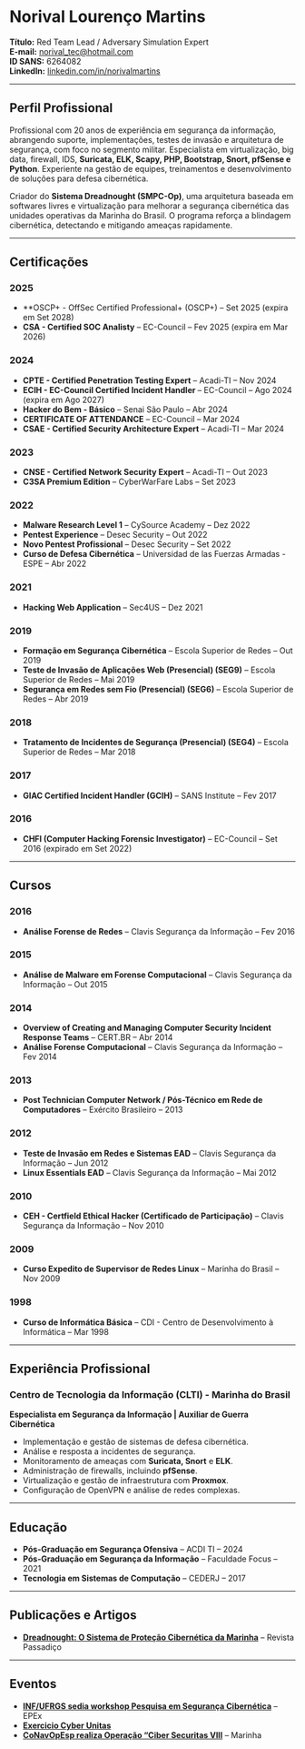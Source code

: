 # Norival Lourenço Martins

**Título:** Red Team Lead / Adversary Simulation Expert   
**E-mail:** norival_tec@hotmail.com  
**ID SANS:** 6264082  
**LinkedIn:** [linkedin.com/in/norivalmartins](https://www.linkedin.com/in/norival-l-martins-48691a53)  

---

## Perfil Profissional
Profissional com 20 anos de experiência em segurança da informação, abrangendo suporte, implementações, testes de invasão e arquitetura de segurança, com foco no segmento militar. Especialista em virtualização, big data, firewall, IDS, **Suricata, ELK, Scapy, PHP, Bootstrap, Snort, pfSense e Python**. Experiente na gestão de equipes, treinamentos e desenvolvimento de soluções para defesa cibernética.

Criador do **Sistema Dreadnought (SMPC-Op)**, uma arquitetura baseada em softwares livres e virtualização para melhorar a segurança cibernética das unidades operativas da Marinha do Brasil. O programa reforça a blindagem cibernética, detectando e mitigando ameaças rapidamente.

---

## Certificações
### 2025
- **OSCP+ - OffSec Certified Professional+ (OSCP+) – Set 2025 (expira em Set 2028)
- **CSA - Certified SOC Analisty** – EC-Council – Fev 2025 (expira em Mar 2026)

### 2024
- **CPTE - Certified Penetration Testing Expert** – Acadi-TI – Nov 2024  
- **ECIH - EC-Council Certified Incident Handler** – EC-Council – Ago 2024 (expira em Ago 2027)  
- **Hacker do Bem - Básico** – Senai São Paulo – Abr 2024  
- **CERTIFICATE OF ATTENDANCE** – EC-Council – Mar 2024  
- **CSAE - Certified Security Architecture Expert** – Acadi-TI – Mar 2024  

### 2023
- **CNSE - Certified Network Security Expert** – Acadi-TI – Out 2023  
- **C3SA Premium Edition** – CyberWarFare Labs – Set 2023  

### 2022
- **Malware Research Level 1** – CySource Academy – Dez 2022  
- **Pentest Experience** – Desec Security – Out 2022  
- **Novo Pentest Profissional** – Desec Security – Set 2022  
- **Curso de Defesa Cibernética** – Universidad de las Fuerzas Armadas - ESPE – Abr 2022  

### 2021
- **Hacking Web Application** – Sec4US – Dez 2021  

### 2019
- **Formação em Segurança Cibernética** – Escola Superior de Redes – Out 2019  
- **Teste de Invasão de Aplicações Web (Presencial) (SEG9)** – Escola Superior de Redes – Mai 2019  
- **Segurança em Redes sem Fio (Presencial) (SEG6)** – Escola Superior de Redes – Abr 2019  

### 2018
- **Tratamento de Incidentes de Segurança (Presencial) (SEG4)** – Escola Superior de Redes – Mar 2018  

### 2017
- **GIAC Certified Incident Handler (GCIH)** – SANS Institute – Fev 2017  

### 2016
- **CHFI (Computer Hacking Forensic Investigator)** – EC-Council – Set 2016 (expirado em Set 2022)  

---

## Cursos
### 2016
- **Análise Forense de Redes** – Clavis Segurança da Informação – Fev 2016  

### 2015
- **Análise de Malware em Forense Computacional** – Clavis Segurança da Informação – Out 2015  

### 2014
- **Overview of Creating and Managing Computer Security Incident Response Teams** – CERT.BR – Abr 2014  
- **Análise Forense Computacional** – Clavis Segurança da Informação – Fev 2014  

### 2013
- **Post Technician Computer Network / Pós-Técnico em Rede de Computadores** – Exército Brasileiro – 2013  

### 2012
- **Teste de Invasão em Redes e Sistemas EAD** – Clavis Segurança da Informação – Jun 2012  
- **Linux Essentials EAD** – Clavis Segurança da Informação – Mai 2012  

### 2010
- **CEH - Certfield Ethical Hacker (Certificado de Participação)** – Clavis Segurança da Informação – Nov 2010  

### 2009
- **Curso Expedito de Supervisor de Redes Linux** – Marinha do Brasil – Nov 2009  

### 1998
- **Curso de Informática Básica** – CDI - Centro de Desenvolvimento à Informática – Mar 1998  

---

## Experiência Profissional
### Centro de Tecnologia da Informação (CLTI) - Marinha do Brasil
**Especialista em Segurança da Informação | Auxiliar de Guerra Cibernética**  
- Implementação e gestão de sistemas de defesa cibernética.  
- Análise e resposta a incidentes de segurança.  
- Monitoramento de ameaças com **Suricata, Snort** e **ELK**.  
- Administração de firewalls, incluindo **pfSense**.  
- Virtualização e gestão de infraestrutura com **Proxmox**.  
- Configuração de OpenVPN e análise de redes complexas.  

---

## Educação
- **Pós-Graduação em Segurança Ofensiva** – ACDI TI – 2024  
- **Pós-Graduação em Segurança da Informação** – Faculdade Focus – 2021  
- **Tecnologia em Sistemas de Computação** – CEDERJ – 2017  

---

## Publicações e Artigos
- **[Dreadnought: O Sistema de Proteção Cibernética da Marinha](https://portaldeperiodicos.marinha.mil.br/index.php/passadico/article/view/3731)** – Revista Passadiço

---
## Eventos 
- **[INF/UFRGS sedia workshop Pesquisa em Segurança Cibernética](https://www.ufrgs.br/sedetec/inf-ufrgs-sedia-workshop-pesquisa-em-seguranca-cibernetica/)** – EPEx  
- **[Exercicio Cyber Unitas](https://www.semana.com/nacion/articulo/armada-nacional-lidera-el-primer-ejercicio-de-operaciones-ciberneticas-en-un-entorno-naval-asi-fue-el-encuentro-internacional/202340/)**  
- **[CoNavOpEsp realiza Operação “Ciber Securitas VIII](https://www.defesaemfoco.com.br/conavopesp-realiza-operacao-ciber-securitas-viii/)** – Marinha 

